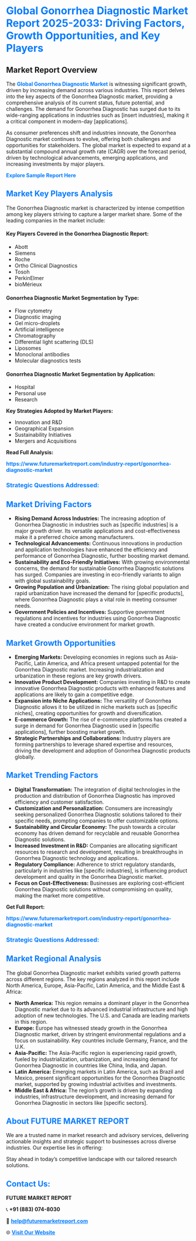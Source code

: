 <h1 style="color: #007BFF;">Global Gonorrhea Diagnostic Market Report 2025-2033: Driving Factors, Growth Opportunities, and Key Players</h1>

<section id="overview">
<h2>Market Report Overview</h2>
<p>The <a href="https://www.futuremarketreport.com/industry-report/gonorrhea-diagnostic-market" style="color: #007BFF; text-decoration: none;"><strong>Global Gonorrhea Diagnostic Market</strong></a> is witnessing significant growth, driven by increasing demand across various industries. This report delves into the key aspects of the Gonorrhea Diagnostic market, providing a comprehensive analysis of its current status, future potential, and challenges. The demand for Gonorrhea Diagnostic has surged due to its wide-ranging applications in industries such as [insert industries], making it a critical component in modern-day [applications].</p>
<p>As consumer preferences shift and industries innovate, the Gonorrhea Diagnostic market continues to evolve, offering both challenges and opportunities for stakeholders. The global market is expected to expand at a substantial compound annual growth rate (CAGR) over the forecast period, driven by technological advancements, emerging applications, and increasing investments by major players.</p>
</section>

<section id="overview">
<p><a href="https://www.futuremarketreport.com/request-sample/reportId=82677" style="color: #007BFF; text-decoration: none;"><strong>Explore Sample Report Here</strong></a></p>
</section>

<section id="key-players">
<h2 style="color: #007BFF;">Market Key Players Analysis</h2>
<p>The Gonorrhea Diagnostic market is characterized by intense competition among key players striving to capture a larger market share. Some of the leading companies in the market include:</p>
<h4>Key Players Covered in the Gonorrhea Diagnostic Report:</h4>
<ul><li>Abott</li><li>Siemens</li><li>Roche</li><li>Ortho Clinical Diagnostics</li><li>Tosoh</li><li>PerkinElmer</li><li>bioMérieux</li></ul>
<h4>Gonorrhea Diagnostic Market Segmentation by Type:</h4>
<ul><li>Flow cytometry</li><li>Diagnostic imaging</li><li>Gel micro-droplets</li><li>Artificial intelligence</li><li>Chromatography</li><li>Differential light scattering (DLS)</li><li>Liposomes</li><li>Monoclonal antibodies</li><li>Molecular diagnostics tests</li></ul>

<h4>Gonorrhea Diagnostic Market Segmentation by Application:</h4>
<ul><li>Hospital</li><li>Personal use</li><li>Research</li></ul>
<p><strong>Key Strategies Adopted by Market Players:</strong></p>
<ul>
<li>Innovation and R&D</li>
<li>Geographical Expansion</li>
<li>Sustainability Initiatives</li>
<li>Mergers and Acquisitions</li>
</ul>
</section>

<section>
<p><strong>Read Full Analysis: </strong></p><a href="https://www.futuremarketreport.com/industry-report/gonorrhea-diagnostic-market" style="color: #007BFF; text-decoration: none;"><strong>https://www.futuremarketreport.com/industry-report/gonorrhea-diagnostic-market</strong></a>
<h3 style="color: #007BFF;">Strategic Questions Addressed:</h3>
</section>

<section id="driving-factors">
<h2 style="color: #007BFF;">Market Driving Factors</h2>
<ul>
<li><strong>Rising Demand Across Industries:</strong> The increasing adoption of Gonorrhea Diagnostic in industries such as [specific industries] is a major growth driver. Its versatile applications and cost-effectiveness make it a preferred choice among manufacturers.</li>
<li><strong>Technological Advancements:</strong> Continuous innovations in production and application technologies have enhanced the efficiency and performance of Gonorrhea Diagnostic, further boosting market demand.</li>
<li><strong>Sustainability and Eco-Friendly Initiatives:</strong> With growing environmental concerns, the demand for sustainable Gonorrhea Diagnostic solutions has surged. Companies are investing in eco-friendly variants to align with global sustainability goals.</li>
<li><strong>Growing Population and Urbanization:</strong> The rising global population and rapid urbanization have increased the demand for [specific products], where Gonorrhea Diagnostic plays a vital role in meeting consumer needs.</li>
<li><strong>Government Policies and Incentives:</strong> Supportive government regulations and incentives for industries using Gonorrhea Diagnostic have created a conducive environment for market growth.</li>
</ul>
</section>

<section id="growth-opportunities">
<h2 style="color: #007BFF;">Market Growth Opportunities</h2>
<ul>
<li><strong>Emerging Markets:</strong> Developing economies in regions such as Asia-Pacific, Latin America, and Africa present untapped potential for the Gonorrhea Diagnostic market. Increasing industrialization and urbanization in these regions are key growth drivers.</li>
<li><strong>Innovative Product Development:</strong> Companies investing in R&D to create innovative Gonorrhea Diagnostic products with enhanced features and applications are likely to gain a competitive edge.</li>
<li><strong>Expansion into Niche Applications:</strong> The versatility of Gonorrhea Diagnostic allows it to be utilized in niche markets such as [specific niches], creating opportunities for growth and diversification.</li>
<li><strong>E-commerce Growth:</strong> The rise of e-commerce platforms has created a surge in demand for Gonorrhea Diagnostic used in [specific applications], further boosting market growth.</li>
<li><strong>Strategic Partnerships and Collaborations:</strong> Industry players are forming partnerships to leverage shared expertise and resources, driving the development and adoption of Gonorrhea Diagnostic products globally.</li>
</ul>
</section>

<section id="trending-factors">
<h2 style="color: #007BFF;">Market Trending Factors</h2>
<ul>
<li><strong>Digital Transformation:</strong> The integration of digital technologies in the production and distribution of Gonorrhea Diagnostic has improved efficiency and customer satisfaction.</li>
<li><strong>Customization and Personalization:</strong> Consumers are increasingly seeking personalized Gonorrhea Diagnostic solutions tailored to their specific needs, prompting companies to offer customizable options.</li>
<li><strong>Sustainability and Circular Economy:</strong> The push towards a circular economy has driven demand for recyclable and reusable Gonorrhea Diagnostic solutions.</li>
<li><strong>Increased Investment in R&D:</strong> Companies are allocating significant resources to research and development, resulting in breakthroughs in Gonorrhea Diagnostic technology and applications.</li>
<li><strong>Regulatory Compliance:</strong> Adherence to strict regulatory standards, particularly in industries like [specific industries], is influencing product development and quality in the Gonorrhea Diagnostic market.</li>
<li><strong>Focus on Cost-Effectiveness:</strong> Businesses are exploring cost-efficient Gonorrhea Diagnostic solutions without compromising on quality, making the market more competitive.</li>
</ul>
</section>

<section>
<p><strong>Get Full Report: </strong></p><a href="https://www.futuremarketreport.com/industry-report/gonorrhea-diagnostic-market" style="color: #007BFF; text-decoration: none;"><strong>https://www.futuremarketreport.com/industry-report/gonorrhea-diagnostic-market</strong></a>
<h3 style="color: #007BFF;">Strategic Questions Addressed:</h3>
</section>


<section id="regional-analysis">
<h2 style="color: #007BFF;">Market Regional Analysis</h2>
<p>The global Gonorrhea Diagnostic market exhibits varied growth patterns across different regions. The key regions analyzed in this report include North America, Europe, Asia-Pacific, Latin America, and the Middle East & Africa:</p>
<ul>
<li><strong>North America:</strong> This region remains a dominant player in the Gonorrhea Diagnostic market due to its advanced industrial infrastructure and high adoption of new technologies. The U.S. and Canada are leading markets in this region.</li>
<li><strong>Europe:</strong> Europe has witnessed steady growth in the Gonorrhea Diagnostic market, driven by stringent environmental regulations and a focus on sustainability. Key countries include Germany, France, and the U.K.</li>
<li><strong>Asia-Pacific:</strong> The Asia-Pacific region is experiencing rapid growth, fueled by industrialization, urbanization, and increasing demand for Gonorrhea Diagnostic in countries like China, India, and Japan.</li>
<li><strong>Latin America:</strong> Emerging markets in Latin America, such as Brazil and Mexico, present significant opportunities for the Gonorrhea Diagnostic market, supported by growing industrial activities and investments.</li>
<li><strong>Middle East & Africa:</strong> The region’s growth is driven by expanding industries, infrastructure development, and increasing demand for Gonorrhea Diagnostic in sectors like [specific sectors].</li>
</ul>
</section>

<footer>
<h2 style="color: #007BFF;">About FUTURE MARKET REPORT</h2>
<p>We are a trusted name in market research and advisory services, delivering actionable insights and strategic support to businesses across diverse industries. Our expertise lies in offering:</p>

<p>Stay ahead in today’s competitive landscape with our tailored research solutions.</p>

<h2 style="color: #007BFF;">Contact Us:</h2>
<p><strong>FUTURE MARKET REPORT</strong></p>
<p>📞 <strong>+91 (883) 074-8030</strong></p>
<p>📧 <strong><a href="mailto:help@futuremarketreport.com" style="color: #007BFF;">help@futuremarketreport.com</a></strong></p>
<p>🌐 <strong><a href="https://www.futuremarketreport.com/" style="color: #007BFF;">Visit Our Website</a></strong></p>
</footer>